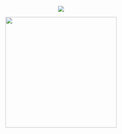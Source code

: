 <p align="center">
  <img align="center" src="https://github-readme-stats.vercel.app/api/top-langs/?username=Spilios06&layout=compact"/>
</p>

<p align="center">
  <img width="300" src="https://www.hackthebox.com/badge/image/446353"/>
</p>
